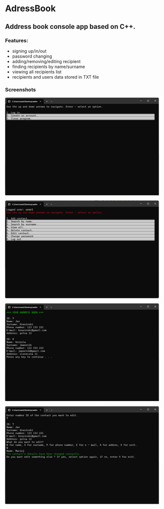 # AdressBook
## Address book console app based on C++.

### Features:
- signing up/in/out
- password changing
- adding/removing/editing recipient
- finding recipients by name/surname
- viewing all recipients list
- recipients and users data stored in TXT file

### Screenshots
![log_in](doc/img/log_in_menu.png)

![user_menu](doc/img/user_menu.png)

![view_all](doc/img/view_all_contacts.png)

![edit_contact](doc/img/edit_contact.png)
